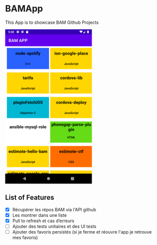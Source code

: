 # BAMApp
This App is to showcase BAM Github Projects 

<img width="280" src="https://github.com/bachiri/BAMApp/blob/main/Screenshot.png?raw=true" />

## List of Features

- [x] Récupérer les répos BAM via l'API github 
- [x] Les montrer dans une liste 
- [x] Pull to refresh et cas d’erreurs    
- [ ] Ajouter des tests unitaires et des UI tests
- [ ] Ajouter des favoris persistés (si je ferme et réouvre l'app je retrouve mes favoris)
